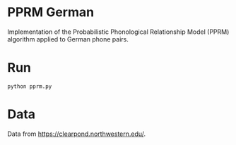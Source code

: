 # PPRM German
Implementation of the Probabilistic Phonological Relationship Model (PPRM) algorithm applied to German phone pairs.

# Run
`python pprm.py`

# Data
Data from https://clearpond.northwestern.edu/.
